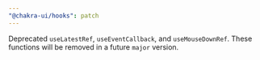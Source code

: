 ```yaml
---
"@chakra-ui/hooks": patch
---
```


Deprecated `useLatestRef`, `useEventCallback`, and `useMouseDownRef`. These
functions will be removed in a future `major` version.
